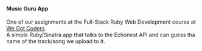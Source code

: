 #### Music Guru App

One of our assignments at the Full-Stack Ruby Web Development course at [We Got Coders](http://wegotcoders.com).  
A simple Ruby/Sinatra app that talks to the Echonest API and can guess tha name of the track/song
we upload to it.


